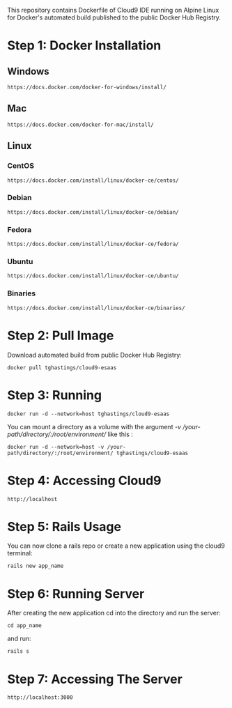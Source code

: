 This repository contains Dockerfile of Cloud9 IDE running on Alpine Linux for Docker's automated build published to the public Docker Hub Registry.

# Step 1: Docker Installation

## Windows

    https://docs.docker.com/docker-for-windows/install/

## Mac

    https://docs.docker.com/docker-for-mac/install/

## Linux

### CentOS

    https://docs.docker.com/install/linux/docker-ce/centos/

### Debian

    https://docs.docker.com/install/linux/docker-ce/debian/

### Fedora

    https://docs.docker.com/install/linux/docker-ce/fedora/ 

### Ubuntu

    https://docs.docker.com/install/linux/docker-ce/ubuntu/ 

### Binaries

    https://docs.docker.com/install/linux/docker-ce/binaries/ 

# Step 2: Pull Image

Download automated build from public Docker Hub Registry:

    docker pull tghastings/cloud9-esaas

# Step 3: Running

    docker run -d --network=host tghastings/cloud9-esaas
    
You can mount a directory as a volume with the argument *-v /your-path/directory/:/root/environment/* like this :

    docker run -d --network=host -v /your-path/directory/:/root/environment/ tghastings/cloud9-esaas

# Step 4: Accessing Cloud9

    http://localhost

# Step 5: Rails Usage

You can now clone a rails repo or create a new application using the cloud9 terminal:

    rails new app_name

# Step 6: Running Server

After creating the new application cd into the directory and run the server:

    cd app_name

and run:

    rails s

# Step 7: Accessing The Server

    http://localhost:3000
